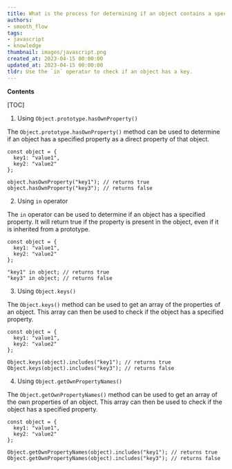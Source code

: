 ```yaml
---
title: What is the process for determining if an object contains a specific key in javascript?
authors:
- smooth_flow
tags:
- javascript
- knowledge
thumbnail: images/javascript.png
created_at: 2023-04-15 00:00:00
updated_at: 2023-04-15 00:00:00
tldr: Use the `in` operator to check if an object has a key.
---
```


**Contents**

[TOC]

1. Using `Object.prototype.hasOwnProperty()`

The `Object.prototype.hasOwnProperty()` method can be used to determine if an object has a specified property as a direct property of that object. 

```
const object = {
  key1: "value1",
  key2: "value2"
};

object.hasOwnProperty("key1"); // returns true
object.hasOwnProperty("key3"); // returns false
```

2. Using `in` operator

The `in` operator can be used to determine if an object has a specified property. It will return true if the property is present in the object, even if it is inherited from a prototype.

```
const object = {
  key1: "value1",
  key2: "value2"
};

"key1" in object; // returns true
"key3" in object; // returns false
```

3. Using `Object.keys()`

The `Object.keys()` method can be used to get an array of the properties of an object. This array can then be used to check if the object has a specified property.

```
const object = {
  key1: "value1",
  key2: "value2"
};

Object.keys(object).includes("key1"); // returns true
Object.keys(object).includes("key3"); // returns false
```

4. Using `Object.getOwnPropertyNames()`

The `Object.getOwnPropertyNames()` method can be used to get an array of the own properties of an object. This array can then be used to check if the object has a specified property.

```
const object = {
  key1: "value1",
  key2: "value2"
};

Object.getOwnPropertyNames(object).includes("key1"); // returns true
Object.getOwnPropertyNames(object).includes("key3"); // returns false
```
